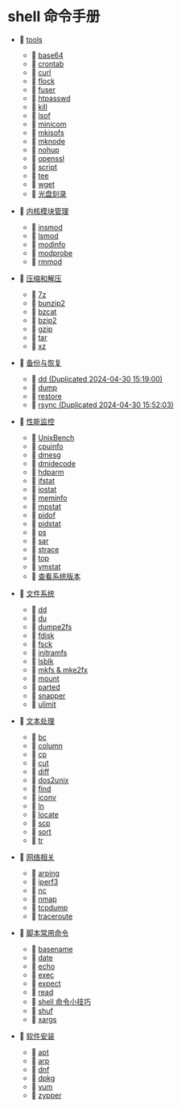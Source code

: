 # shell 命令手册

* 📑 [tools](siyuan://blocks/20240405220807-igtzcic)

  * 📄 [base64](siyuan://blocks/20231110105237-7ng3g33)
  * 📄 [crontab](siyuan://blocks/20231110105237-j6s89rn)
  * 📄 [curl](siyuan://blocks/20231110105237-iutu4j7)
  * 📄 [flock](siyuan://blocks/20240402201243-fqy8c6q)
  * 📄 [fuser](siyuan://blocks/20231110105237-c4ufcct)
  * 📄 [htpasswd](siyuan://blocks/20231110105237-4dcxe21)
  * 📄 [kill](siyuan://blocks/20231110155733-t0f9u69)
  * 📄 [lsof](siyuan://blocks/20231110105237-4r3sfie)
  * 📄 [minicom](siyuan://blocks/20231222133047-w0fkiok)
  * 📄 [mkisofs](siyuan://blocks/20231121220044-gmhlmvl)
  * 📄 [mknode](siyuan://blocks/20240508152007-zxfqks8)
  * 📄 [nohup](siyuan://blocks/20231110105237-87bhtql)
  * 📄 [openssl](siyuan://blocks/20240411171539-396g2qq)
  * 📄 [script](siyuan://blocks/20240507182310-uzcb81j)
  * 📄 [tee](siyuan://blocks/20240403214703-a4c2mvd)
  * 📄 [wget](siyuan://blocks/20240321201359-e3qz2ba)
  * 📄 [光盘刻录](siyuan://blocks/20231115103835-hjm12jh)
* 📑 [内核模块管理](siyuan://blocks/20240405214125-526xsw4)

  * 📄 [insmod](siyuan://blocks/20240227111004-f1j5x4j)
  * 📄 [lsmod](siyuan://blocks/20231110105237-lt7vzhc)
  * 📄 [modinfo](siyuan://blocks/20231110105237-66gsn8o)
  * 📄 [modprobe](siyuan://blocks/20231110105237-edx85nc)
  * 📄 [rmmod](siyuan://blocks/20240405215603-pkculml)
* 📑 [压缩和解压](siyuan://blocks/20240405214428-wjjwrse)

  * 📄 [7z](siyuan://blocks/20240405215146-7wpbl8u)
  * 📄 [bunzip2](siyuan://blocks/20240405215347-69sdzwb)
  * 📄 [bzcat](siyuan://blocks/20240405215434-2ygjzxo)
  * 📄 [bzip2](siyuan://blocks/20231110105237-28ii7l3)
  * 📄 [gzip](siyuan://blocks/20240306193931-dfvzqy2)
  * 📄 [tar](siyuan://blocks/20240405214800-btrtv9d)
  * 📄 [xz](siyuan://blocks/20240405214608-b53w02j)
* 📑 [备份与恢复](siyuan://blocks/20240430150341-58o2xo0)

  * 📄 [dd (Duplicated 2024-04-30 15:19:00)](siyuan://blocks/20240430151900-svn0rdm)
  * 📄 [dump](siyuan://blocks/20231110105237-onn32fn)
  * 📄 [restore](siyuan://blocks/20240430151809-zj5eboi)
  * 📄 [rsync (Duplicated 2024-04-30 15:52:03)](siyuan://blocks/20240430155203-zy5l2at)
* 📑 [性能监控](siyuan://blocks/20240405214026-dbaayor)

  * 📄 [UnixBench](siyuan://blocks/20240408181639-8saj9ke)
  * 📄 [cpuinfo](siyuan://blocks/20231110105237-8f06fmg)
  * 📄 [dmesg](siyuan://blocks/20240408133348-xldq05f)
  * 📄 [dmidecode](siyuan://blocks/20231110105237-05adh5q)
  * 📄 [hdparm](siyuan://blocks/20231115130306-86r820v)
  * 📄 [ifstat](siyuan://blocks/20240405222247-ayjcza4)
  * 📄 [iostat](siyuan://blocks/20240220134331-1k31g3o)
  * 📄 [meminfo](siyuan://blocks/20231110105237-7l8hmjv)
  * 📄 [mpstat](siyuan://blocks/20240405222053-g0h8fjx)
  * 📄 [pidof](siyuan://blocks/20240408132404-vtqveen)
  * 📄 [pidstat](siyuan://blocks/20240405221937-8y0ncn2)
  * 📄 [ps](siyuan://blocks/20240405212320-fn0zqq6)
  * 📄 [sar](siyuan://blocks/20231110105237-i8nelud)
  * 📄 [strace](siyuan://blocks/20231110105237-fhpi4ld)
  * 📄 [top](siyuan://blocks/20240405213206-1nb75qq)
  * 📄 [vmstat](siyuan://blocks/20240405222151-bmkrbb7)
  * 📄 [查看系统版本](siyuan://blocks/20240405120502-alvz3hx)
* 📑 [文件系统](siyuan://blocks/20240405220513-e7soi8k)

  * 📄 [dd](siyuan://blocks/20231110105237-nz8e8wt)
  * 📄 [du](siyuan://blocks/20231110105237-qmoqtff)
  * 📄 [dumpe2fs](siyuan://blocks/20231110105237-wq290rp)
  * 📄 [fdisk](siyuan://blocks/20231110105237-qvd3pvd)
  * 📄 [fsck](siyuan://blocks/20231110105237-uti3vbu)
  * 📄 [initramfs](siyuan://blocks/20240222220430-4zc9rof)
  * 📄 [lsblk](siyuan://blocks/20231110105237-yaojoxc)
  * 📄 [mkfs &amp; mke2fx](siyuan://blocks/20231110105237-ajfjv4b)
  * 📄 [mount](siyuan://blocks/20231110105237-ou6v8gy)
  * 📄 [parted](siyuan://blocks/20240407213922-d9en39l)
  * 📄 [snapper](siyuan://blocks/20231227181426-x4507fd)
  * 📄 [ulimit](siyuan://blocks/20231110105237-an7nqoh)
* 📑 [文本处理](siyuan://blocks/20240405215737-araolk5)

  * 📄 [bc](siyuan://blocks/20231110105237-zwk6t5r)
  * 📄 [column](siyuan://blocks/20240507120507-wzgrktz)
  * 📄 [cp](siyuan://blocks/20231110105237-fv7wfnt)
  * 📄 [cut](siyuan://blocks/20231110105237-1v3brfj)
  * 📄 [diff](siyuan://blocks/20231110105237-rz86zem)
  * 📄 [dos2unix](siyuan://blocks/20231110105237-cxszlc5)
  * 📄 [find](siyuan://blocks/20231110105237-hk58jbr)
  * 📄 [iconv](siyuan://blocks/20231110105237-ias8xaa)
  * 📄 [ln](siyuan://blocks/20231110105237-x8oqa4p)
  * 📄 [locate](siyuan://blocks/20231110105237-4x71yys)
  * 📄 [scp](siyuan://blocks/20231110105237-7veq4mh)
  * 📄 [sort](siyuan://blocks/20240310214750-3tek6dr)
  * 📄 [tr](siyuan://blocks/20231110105237-6jszkwd)
* 📑 [网络相关](siyuan://blocks/20240405220105-p3fp88a)

  * 📄 [arping](siyuan://blocks/20231110105237-uu8u1pl)
  * 📄 [iperf3](siyuan://blocks/20240429152237-h3ij7le)
  * 📄 [nc](siyuan://blocks/20240314200041-l7hgq6t)
  * 📄 [nmap](siyuan://blocks/20231211132704-dpjrmq8)
  * 📄 [tcpdump](siyuan://blocks/20231214163310-dut0ld3)
  * 📄 [traceroute](siyuan://blocks/20231110105237-ej1qj6t)
* 📑 [脚本常用命令](siyuan://blocks/20240405220754-9gd6h13)

  * 📄 [basename](siyuan://blocks/20240311212631-yfd6fnw)
  * 📄 [date](siyuan://blocks/20231110105237-rxi9yl4)
  * 📄 [echo](siyuan://blocks/20240311213733-v5eakp7)
  * 📄 [exec](siyuan://blocks/20231110105237-aapmdhq)
  * 📄 [expect](siyuan://blocks/20240311213920-jhloe60)
  * 📄 [read](siyuan://blocks/20240311213556-98wlhl1)
  * 📄 [shell 命令小技巧](siyuan://blocks/20240401205118-mbui0qx)
  * 📄 [shuf](siyuan://blocks/20240229215849-m1c0obh)
  * 📄 [xargs](siyuan://blocks/20240310214023-7u1yfg6)
* 📑 [软件安装](siyuan://blocks/20240405214202-om1hgr3)

  * 📄 [apt](siyuan://blocks/20231110105237-uxkolm9)
  * 📄 [arp](siyuan://blocks/20231110105237-apgbdoz)
  * 📄 [dnf](siyuan://blocks/20231110105237-1hl26hy)
  * 📄 [dpkg](siyuan://blocks/20240224200236-2wchsjr)
  * 📄 [yum](siyuan://blocks/20231110105237-70luvz1)
  * 📄 [zypper](siyuan://blocks/20231110105237-p2r21wy)

‍
